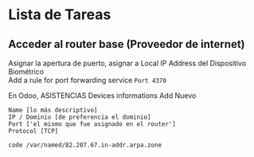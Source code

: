 # Lista de Tareas

## Acceder al router base (Proveedor de internet)

Asignar la apertura de puerto, asignar a Local IP Address del Dispositivo Biométrico  
Add a rule for port forwarding service 
`Port 4370`

En Odoo, 
  ASISTENCIAS
    Devices informations 
    Add Nuevo

    Name [lo más descriptivo]
    IP / Dominio [de preferencia el dominio]
    Port ['el mismo que fue asignado en el router']
    Protocol [TCP]
`code /var/named/82.207.67.in-addr.arpa.zone`





